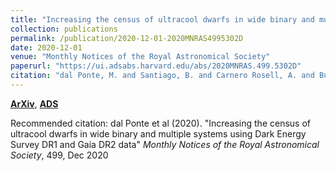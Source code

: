```yaml
---
title: "Increasing the census of ultracool dwarfs in wide binary and multiple systems using Dark Energy Survey DR1 and Gaia DR2 data"
collection: publications
permalink: /publication/2020-12-01-2020MNRAS4995302D
date: 2020-12-01
venue: "Monthly Notices of the Royal Astronomical Society"
paperurl: "https://ui.adsabs.harvard.edu/abs/2020MNRAS.499.5302D"
citation: "dal Ponte, M. and Santiago, B. and Carnero Rosell, A. and Burningham, B. and Yanny, B. and Marshall, J.~L. and Bechtol, K. and Martini, P. and Li, T.~S. and De Paris, L. and Abbott, T.~M.~C. and Aguena, M. and Allam, S. and Avila, S. and Bertin, E. and Bhargava, S. and Brooks, D. and Buckley-Geer, E. and Kind, M. Carrasco and Carretero, J. and da Costa, L.~N. and De Vicente, J. and Diehl, H.~T. and Doel, P. and Eifler, T.~F. and Everett, S. and Flaugher, B. and Fosalba, P. and Frieman, J. and Garc'ia-Bellido, J. and Gaztanaga, E. and Gerdes, D.~W. and Gruen, D. and Gruendl, R.~A. and Gschwend, J. and Gutierrez, G. and Hinton, S.~R. and Hollowood, D.~L. and Honscheid, K. and James, D.~J. and Kuehn, K. and Kuropatkin, N. and Maia, M.~A.~G. and March, M. and Menanteau, F. and Miquel, R. and Palmese, A. and Paz-Chinch'on, F. and Plazas, A.~A. and Sanchez, E. and Scarpine, V. and Serrano, S. and Sevilla-Noarbe, I. and Smith, M. and Suchyta, E. and Swanson, M.~E.~C. and Tarle, G. and Thomas, D. and Varga, T.~N. and Walker, A.~R. and DES Collaboration. &quot;Increasing the census of ultracool dwarfs in wide binary and multiple systems using Dark Energy Survey DR1 and Gaia DR2 data.&quot; <i>Monthly Notices of the Royal Astronomical Society</i>, 499, Dec 2020"
---
```


[**ArXiv**](https://arxiv.org/abs/2001.11015), [**ADS**](https://ui.adsabs.harvard.edu/abs/2020MNRAS.499.5302D)

Recommended citation: dal Ponte et al (2020). "Increasing the census of ultracool dwarfs in wide binary and multiple systems using Dark Energy Survey DR1 and Gaia DR2 data" <i>Monthly Notices of the Royal Astronomical Society</i>, 499, Dec 2020
